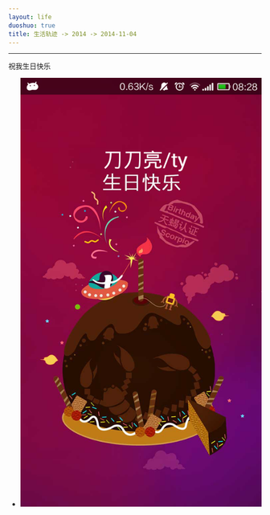 ```yaml
---
layout: life
duoshuo: true
title: 生活轨迹 -> 2014 -> 2014-11-04
---
```


******
  祝我生日快乐
  
* ![daodaoliang1](/life/2014/2014Res/2014-11-4.png)
  

